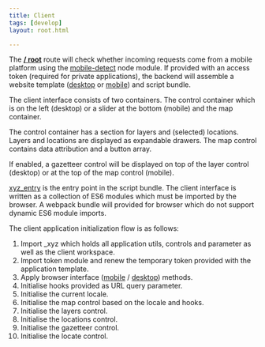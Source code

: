 ```yaml
---
title: Client
tags: [develop]
layout: root.html

---
```


The [**/ root**](../routes/root.md) route will check whether incoming requests come from a mobile platform using the [mobile-detect](https://github.com/hgoebl/mobile-detect.js) node module. If provided with an access token \(required for private applications\), the backend will assemble a website template \([desktop](https://github.com/GEOLYTIX/xyz/blob/master/views/desktop.html) or [mobile](https://github.com/GEOLYTIX/xyz/blob/master/views/mobile.html)\) and script bundle.

The client interface consists of two containers. The control container which is on the left \(desktop\) or a slider at the bottom \(mobile\) and the map container.

The control container has a section for layers and \(selected\) locations. Layers and locations are displayed as expandable drawers. The map control contains data attribution and a button array.

If enabled, a gazetteer control will be displayed on top of the layer control \(desktop\) or at the top of the map control \(mobile\).

[xyz\_entry](https://github.com/GEOLYTIX/xyz/blob/master/public/js/xyz_entry.js) is the entry point in the script bundle. The client interface is written as a collection of ES6 modules which must be imported by the browser. A webpack bundle will provided for browser which do not support dynamic ES6 module imports.

The client application initialization flow is as follows:

1. Import \_xyz which holds all application utils, controls and parameter as well as the client workspace.
2. Import token module and renew the temporary token provided with the application template.
3. Apply browser interface \([mobile](https://github.com/GEOLYTIX/xyz/blob/master/public/js/mobile_interface.js) / [desktop](https://github.com/GEOLYTIX/xyz/blob/master/public/js/desktop_interface.js)\) methods.
4. Initialise hooks provided as URL query parameter.
5. Initialise the current locale.
6. Initialise the map control based on the locale and hooks.
7. Initialise the layers control.
8. Initialise the locations control.
9. Initialise the gazetteer control.
10. Initialise the locate control.